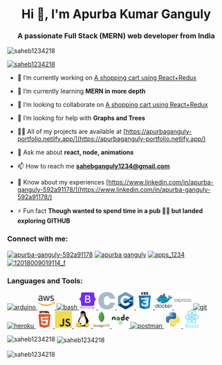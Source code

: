 <h1 align="center">Hi 👋, I'm Apurba Kumar Ganguly</h1>
<h3 align="center">A passionate Full Stack (MERN) web developer from India</h3>

<p align="left"> <img src="https://komarev.com/ghpvc/?username=saheb1234218&label=Profile%20views&color=0e75b6&style=flat" alt="saheb1234218" /> </p>

<p align="left"> <a href="https://github.com/ryo-ma/github-profile-trophy"><img src="https://github-profile-trophy.vercel.app/?username=saheb1234218" alt="saheb1234218" /></a> </p>

- 🔭 I’m currently working on [A shopping cart using React+Redux](http://apurba-shoppingcart.netlify.app/)

- 🌱 I’m currently learning **MERN in more depth**

- 👯 I’m looking to collaborate on [A shopping cart using React+Redux](http://apurba-shoppingcart.netlify.app/)

- 🤝 I’m looking for help with **Graphs and Trees**

- 👨‍💻 All of my projects are available at [https://apurbaganguly-portfolio.netlify.app/](https://apurbaganguly-portfolio.netlify.app/)

- 💬 Ask me about **react, node, animations**

- 📫 How to reach me **sahebganguly1234@gmail.com**

- 📄 Know about my experiences [https://www.linkedin.com/in/apurba-ganguly-592a91178/](https://www.linkedin.com/in/apurba-ganguly-592a91178/)

- ⚡ Fun fact **Though wanted to spend time in a pub 👨‍💻 but landed exploring GITHUB**

<h3 align="left">Connect with me:</h3>
<p align="left">
<a href="https://linkedin.com/in/apurba-ganguly-592a91178" target="blank"><img align="center" src="https://cdn.jsdelivr.net/npm/simple-icons@3.0.1/icons/linkedin.svg" alt="apurba-ganguly-592a91178" height="30" width="40" /></a>
<a href="https://fb.com/apurba ganguly" target="blank"><img align="center" src="https://cdn.jsdelivr.net/npm/simple-icons@3.0.1/icons/facebook.svg" alt="apurba ganguly" height="30" width="40" /></a>
<a href="https://www.codechef.com/users/apps_1234" target="blank"><img align="center" src="https://cdn.jsdelivr.net/npm/simple-icons@3.1.0/icons/codechef.svg" alt="apps_1234" height="30" width="40" /></a>
<a href="https://www.hackerrank.com/12018009019114_f" target="blank"><img align="center" src="https://cdn.jsdelivr.net/npm/simple-icons@3.0.1/icons/hackerrank.svg" alt="12018009019114_f" height="30" width="40" /></a>
</p>

<h3 align="left">Languages and Tools:</h3>
<p align="left"> <a href="https://www.arduino.cc/" target="_blank"> <img src="https://cdn.worldvectorlogo.com/logos/arduino-1.svg" alt="arduino" width="40" height="40"/> </a> <a href="https://aws.amazon.com" target="_blank"> <img src="https://raw.githubusercontent.com/devicons/devicon/master/icons/amazonwebservices/amazonwebservices-original-wordmark.svg" alt="aws" width="40" height="40"/> </a> <a href="https://www.gnu.org/software/bash/" target="_blank"> <img src="https://www.vectorlogo.zone/logos/gnu_bash/gnu_bash-icon.svg" alt="bash" width="40" height="40"/> </a> <a href="https://getbootstrap.com" target="_blank"> <img src="https://raw.githubusercontent.com/devicons/devicon/master/icons/bootstrap/bootstrap-plain-wordmark.svg" alt="bootstrap" width="40" height="40"/> </a> <a href="https://www.cprogramming.com/" target="_blank"> <img src="https://raw.githubusercontent.com/devicons/devicon/master/icons/c/c-original.svg" alt="c" width="40" height="40"/> </a> <a href="https://www.w3schools.com/cpp/" target="_blank"> <img src="https://raw.githubusercontent.com/devicons/devicon/master/icons/cplusplus/cplusplus-original.svg" alt="cplusplus" width="40" height="40"/> </a> <a href="https://www.w3schools.com/css/" target="_blank"> <img src="https://raw.githubusercontent.com/devicons/devicon/master/icons/css3/css3-original-wordmark.svg" alt="css3" width="40" height="40"/> </a> <a href="https://www.docker.com/" target="_blank"> <img src="https://raw.githubusercontent.com/devicons/devicon/master/icons/docker/docker-original-wordmark.svg" alt="docker" width="40" height="40"/> </a> <a href="https://expressjs.com" target="_blank"> <img src="https://raw.githubusercontent.com/devicons/devicon/master/icons/express/express-original-wordmark.svg" alt="express" width="40" height="40"/> </a> <a href="https://git-scm.com/" target="_blank"> <img src="https://www.vectorlogo.zone/logos/git-scm/git-scm-icon.svg" alt="git" width="40" height="40"/> </a> <a href="https://heroku.com" target="_blank"> <img src="https://www.vectorlogo.zone/logos/heroku/heroku-icon.svg" alt="heroku" width="40" height="40"/> </a> <a href="https://www.w3.org/html/" target="_blank"> <img src="https://raw.githubusercontent.com/devicons/devicon/master/icons/html5/html5-original-wordmark.svg" alt="html5" width="40" height="40"/> </a> <a href="https://developer.mozilla.org/en-US/docs/Web/JavaScript" target="_blank"> <img src="https://raw.githubusercontent.com/devicons/devicon/master/icons/javascript/javascript-original.svg" alt="javascript" width="40" height="40"/> </a> <a href="https://www.linux.org/" target="_blank"> <img src="https://raw.githubusercontent.com/devicons/devicon/master/icons/linux/linux-original.svg" alt="linux" width="40" height="40"/> </a> <a href="https://www.mongodb.com/" target="_blank"> <img src="https://raw.githubusercontent.com/devicons/devicon/master/icons/mongodb/mongodb-original-wordmark.svg" alt="mongodb" width="40" height="40"/> </a> <a href="https://nodejs.org" target="_blank"> <img src="https://raw.githubusercontent.com/devicons/devicon/master/icons/nodejs/nodejs-original-wordmark.svg" alt="nodejs" width="40" height="40"/> </a> <a href="https://postman.com" target="_blank"> <img src="https://www.vectorlogo.zone/logos/getpostman/getpostman-icon.svg" alt="postman" width="40" height="40"/> </a> <a href="https://www.python.org" target="_blank"> <img src="https://raw.githubusercontent.com/devicons/devicon/master/icons/python/python-original.svg" alt="python" width="40" height="40"/> </a> <a href="https://reactjs.org/" target="_blank"> <img src="https://raw.githubusercontent.com/devicons/devicon/master/icons/react/react-original-wordmark.svg" alt="react" width="40" height="40"/> </a> </p>

<p><img align="left" src="https://github-readme-stats.vercel.app/api/top-langs?username=saheb1234218&show_icons=true&locale=en&layout=compact" alt="saheb1234218" /></p>

<p>&nbsp;<img align="center" src="https://github-readme-stats.vercel.app/api?username=saheb1234218&show_icons=true&locale=en" alt="saheb1234218" /></p>

<p><img align="center" src="https://github-readme-streak-stats.herokuapp.com/?user=saheb1234218&" alt="saheb1234218" /></p>
